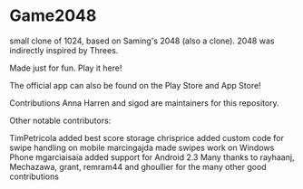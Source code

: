 # Game2048
small clone of 1024, based on Saming's 2048 (also a clone). 2048 was indirectly inspired by Threes.

Made just for fun. Play it here!

The official app can also be found on the Play Store and App Store!

Contributions
Anna Harren and sigod are maintainers for this repository.

Other notable contributors:

TimPetricola added best score storage
chrisprice added custom code for swipe handling on mobile
marcingajda made swipes work on Windows Phone
mgarciaisaia added support for Android 2.3
Many thanks to rayhaanj, Mechazawa, grant, remram44 and ghoullier for the many other good contributions
